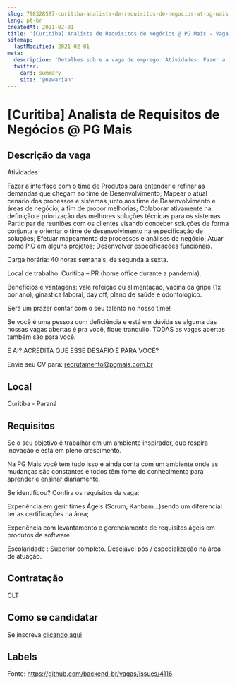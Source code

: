 ```yaml
---
slug: 798328587-curitiba-analista-de-requisitos-de-negocios-at-pg-mais
lang: pt-br
createdAt: 2021-02-01
title: '[Curitiba] Analista de Requisitos de Negócios @ PG Mais - Vaga de Emprego'
sitemap:
  lastModified: 2021-02-01
meta:
  description: 'Detalhes sobre a vaga de emprego: Atividades: Fazer a interface com o time de Produtos para entender e refinar as demandas que chegam ao time de Desenvolvimento; Mapear o atual cenário dos processos e sistemas junto aos time de Desenvolvimento e áreas de negócio, a fim de propor melhorias; Colaborar ativamente na definição e priorização das melhores soluções técnicas para os sistemas Participar de reuniões com os clientes visando conceber soluções de forma conjunta e orientar o time de desenvolvimento na especificação de soluções; Efetuar mapeamento de processos e análises de negócio; Atuar como P.O em alguns projetos; Desenvolver especificações funcionais. Carga horária: 40 horas semanais, de segunda a sexta. Local de trabalho: Curitiba – PR (home office durante a pandemia). Benefícios e vantagens: vale refeição ou alimentação, vacina da gripe (1x por ano), ginastica laboral, day off, plano de saúde e odontológico. Será um prazer contar com o seu talento no nosso time! Se você é uma pessoa com deficiência e está em dúvida se alguma das nossas vagas abertas é pra você, fique tranquilo. TODAS as vagas abertas também são para você. E AÍ? ACREDITA QUE ESSE DESAFIO É PARA VOCÊ? Envie seu CV para: recrutamento@pgmais.com.br'
  twitter:
    card: summary
    site: '@nawarian'
---
```


# [Curitiba] Analista de Requisitos de Negócios @ PG Mais

## Descrição da vaga

Atividades:

Fazer a interface com o time de Produtos para entender e refinar as demandas que chegam ao time de Desenvolvimento;
Mapear o atual cenário dos processos e sistemas junto aos time de Desenvolvimento e áreas de negócio, a fim de propor melhorias;
Colaborar ativamente na definição e priorização das melhores soluções técnicas para os sistemas
Participar de reuniões com os clientes visando conceber soluções de forma conjunta e orientar o time de desenvolvimento na especificação de soluções;
Efetuar mapeamento de processos e análises de negócio;
Atuar como P.O em alguns projetos;
Desenvolver especificações funcionais.

Carga horária: 40 horas semanais, de segunda a sexta.

Local de trabalho: Curitiba – PR (home office durante a pandemia).

Benefícios e vantagens: vale refeição ou alimentação, vacina da gripe (1x por ano), ginastica laboral, day off, plano de saúde e odontológico.

Será um prazer contar com o seu talento no nosso time!

Se você é uma pessoa com deficiência e está em dúvida se alguma das nossas vagas abertas é pra você, fique tranquilo. TODAS as vagas abertas também são para você.

E AÍ? ACREDITA QUE ESSE DESAFIO É PARA VOCÊ?

Envie seu CV para: recrutamento@pgmais.com.br

## Local

Curitiba - Paraná

## Requisitos

Se o seu objetivo é trabalhar em um ambiente inspirador, que respira inovação e está em pleno crescimento.

Na PG Mais você tem tudo isso e ainda conta com um ambiente onde as mudanças são constantes e todos têm fome de conhecimento para aprender e ensinar diariamente.

Se identificou? Confira os requisitos da vaga:

Experiência em gerir times Ágeis (Scrum, Kanbam…)sendo um diferencial ter as certificações na área;

Experiência com levantamento e gerenciamento de requisitos ágeis em produtos de software.

Escolaridade : Superior completo. Desejável pós / especialização na área de atuação.

## Contratação

CLT

## Como se candidatar

Se inscreva [clicando aqui](https://www.pyjobs.com.br/job/2035)

## Labels



Fonte: https://github.com/backend-br/vagas/issues/4116